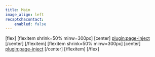 ```yaml
---
title: Main
image_align: left
recaptchacontact:
    enabled: false
---
```


[flex]
[flexitem shrink=50% minw=300px]
[center]
[plugin:page-inject](/mod/_main/_temp-1)
[/center]
[/flexitem]
[flexitem shrink=50% minw=300px]
[center]
[plugin:page-inject](/mod/_main/_temp-2)
[/center]
[/flexitem]
[/flex]